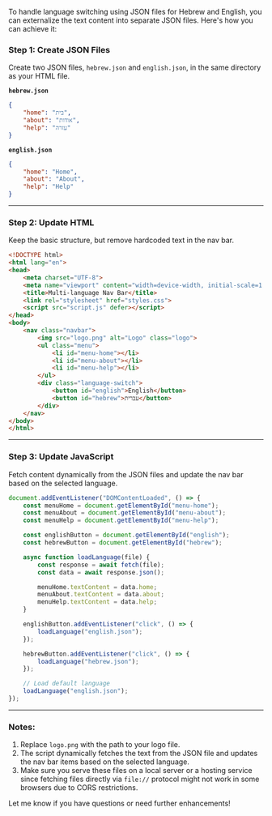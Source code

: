 To handle language switching using JSON files for Hebrew and English, you can externalize the text content into separate JSON files. Here's how you can achieve it:

### Step 1: Create JSON Files
Create two JSON files, `hebrew.json` and `english.json`, in the same directory as your HTML file.

**`hebrew.json`**
```json
{
    "home": "בית",
    "about": "אודות",
    "help": "עזרה"
}
```

**`english.json`**
```json
{
    "home": "Home",
    "about": "About",
    "help": "Help"
}
```

---

### Step 2: Update HTML
Keep the basic structure, but remove hardcoded text in the nav bar.

```html
<!DOCTYPE html>
<html lang="en">
<head>
    <meta charset="UTF-8">
    <meta name="viewport" content="width=device-width, initial-scale=1.0">
    <title>Multi-language Nav Bar</title>
    <link rel="stylesheet" href="styles.css">
    <script src="script.js" defer></script>
</head>
<body>
    <nav class="navbar">
        <img src="logo.png" alt="Logo" class="logo">
        <ul class="menu">
            <li id="menu-home"></li>
            <li id="menu-about"></li>
            <li id="menu-help"></li>
        </ul>
        <div class="language-switch">
            <button id="english">English</button>
            <button id="hebrew">עברית</button>
        </div>
    </nav>
</body>
</html>
```

---

### Step 3: Update JavaScript
Fetch content dynamically from the JSON files and update the nav bar based on the selected language.

```javascript
document.addEventListener("DOMContentLoaded", () => {
    const menuHome = document.getElementById("menu-home");
    const menuAbout = document.getElementById("menu-about");
    const menuHelp = document.getElementById("menu-help");

    const englishButton = document.getElementById("english");
    const hebrewButton = document.getElementById("hebrew");

    async function loadLanguage(file) {
        const response = await fetch(file);
        const data = await response.json();

        menuHome.textContent = data.home;
        menuAbout.textContent = data.about;
        menuHelp.textContent = data.help;
    }

    englishButton.addEventListener("click", () => {
        loadLanguage("english.json");
    });

    hebrewButton.addEventListener("click", () => {
        loadLanguage("hebrew.json");
    });

    // Load default language
    loadLanguage("english.json");
});
```

---

### Notes:
1. Replace `logo.png` with the path to your logo file.
2. The script dynamically fetches the text from the JSON file and updates the nav bar items based on the selected language.
3. Make sure you serve these files on a local server or a hosting service since fetching files directly via `file://` protocol might not work in some browsers due to CORS restrictions.

Let me know if you have questions or need further enhancements!
